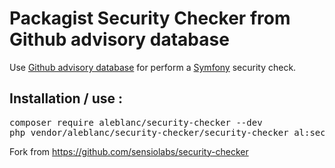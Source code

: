 Packagist Security Checker from Github advisory database
===========================

Use [Github advisory database][1] for perform a [Symfony][2] security check.

[1]: https://github.com/github/advisory-database
[2]: https://symfony.com/

## Installation / use :

<pre>
composer require aleblanc/security-checker --dev
php vendor/aleblanc/security-checker/security-checker al:security:check
</pre>

Fork from https://github.com/sensiolabs/security-checker
